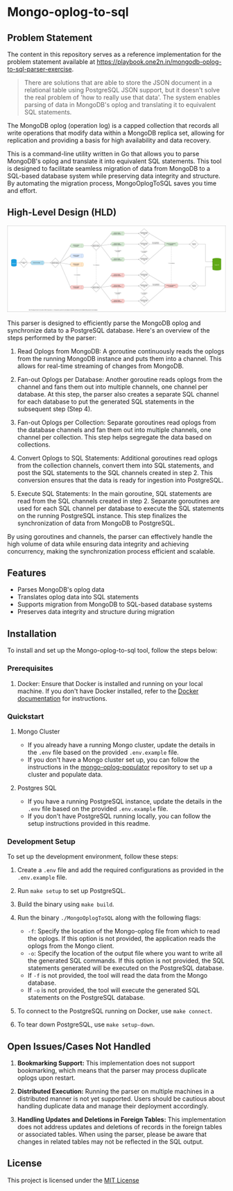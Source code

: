 # Mongo-oplog-to-sql

## Problem Statement
The content in this repository serves as a reference implementation for the problem statement available at https://playbook.one2n.in/mongodb-oplog-to-sql-parser-exercise.


> There are solutions that are able to store the JSON document in a relational table using PostgreSQL JSON support, but it doesn't solve the real problem of 'how to really use that data'. The system enables parsing of data in MongoDB's oplog and translating it to equivalent SQL statements.

The MongoDB oplog (operation log) is a capped collection that records all write operations that modify data within a MongoDB replica set, allowing for replication and providing a basis for high availability and data recovery.

This is a command-line utility written in Go that allows you to parse MongoDB's oplog and translate it into equivalent SQL statements. This tool is designed to facilitate seamless migration of data from MongoDB to a SQL-based database system while preserving data integrity and structure. By automating the migration process, MongoOplogToSQL saves you time and effort.

## High-Level Design (HLD)
![mongo-oplog-to-sql-flow](assets/mongo-parser.png)

This parser is designed to efficiently parse the MongoDB oplog and synchronize data to a PostgreSQL database. Here's an overview of the steps performed by the parser:

1. Read Oplogs from MongoDB: A goroutine continuously reads the oplogs from the running MongoDB instance and puts them into a channel. This allows for real-time streaming of changes from MongoDB.

2. Fan-out Oplogs per Database: Another goroutine reads oplogs from the channel and fans them out into multiple channels, one channel per database. At this step, the parser also creates a separate SQL channel for each database to put the generated SQL statements in the subsequent step (Step 4).

3. Fan-out Oplogs per Collection: Separate goroutines read oplogs from the database channels and fan them out into multiple channels, one channel per collection. This step helps segregate the data based on collections.

4. Convert Oplogs to SQL Statements: Additional goroutines read oplogs from the collection channels, convert them into SQL statements, and post the SQL statements to the SQL channels created in step 2. This conversion ensures that the data is ready for ingestion into PostgreSQL.

5. Execute SQL Statements: In the main goroutine, SQL statements are read from the SQL channels created in step 2. Separate goroutines are used for each SQL channel per database to execute the SQL statements on the running PostgreSQL instance. This step finalizes the synchronization of data from MongoDB to PostgreSQL.

By using goroutines and channels, the parser can effectively handle the high volume of data while ensuring data integrity and achieving concurrency, making the synchronization process efficient and scalable.

## Features
- Parses MongoDB's oplog data
- Translates oplog data into SQL statements
- Supports migration from MongoDB to SQL-based database systems
- Preserves data integrity and structure during migration

## Installation

To install and set up the Mongo-oplog-to-sql tool, follow the steps below:

### Prerequisites

1. Docker: Ensure that Docker is installed and running on your local machine. If you don't have Docker installed, refer to the [Docker documentation](https://docs.docker.com/engine/install/) for instructions.

### Quickstart

1. Mongo Cluster

   - If you already have a running Mongo cluster, update the details in the `.env` file based on the provided `.env.example` file.
   - If you don't have a Mongo cluster set up, you can follow the instructions in the [mongo-oplog-populator](https://github.com/one2nc/mongo-oplog-populator) repository to set up a cluster and populate data.

2. Postgres SQL

   - If you have a running PostgreSQL instance, update the details in the `.env` file based on the provided `.env.example` file.
   - If you don't have PostgreSQL running locally, you can follow the setup instructions provided in this  readme.

### Development Setup

To set up the development environment, follow these steps:

1. Create a `.env` file and add the required configurations as provided in the `.env.example` file.

2. Run `make setup` to set up PostgreSQL.

3. Build the binary using `make build`.

4. Run the binary `./MongoOplogToSQL` along with the following flags:

   - `-f`: Specify the location of the Mongo-oplog file from which to read the oplogs. If this option is not provided, the application reads the oplogs from the Mongo client.
   - `-o`: Specify the location of the output file where you want to write all the generated SQL commands. If this option is not provided, the SQL statements generated will be executed on the PostgreSQL database.
   - If `-f` is not provided, the tool will read the data from the Mongo database.
   - If `-o` is not provided, the tool will execute the generated SQL statements on the PostgreSQL database.

5. To connect to the PostgreSQL running on Docker, use `make connect`.

6. To tear down PostgreSQL, use `make setup-down`.

## Open Issues/Cases Not Handled

1. **Bookmarking Support:** This implementation does not support bookmarking, which means that the parser may process duplicate oplogs upon restart. 

2. **Distributed Execution:** Running the parser on multiple machines in a distributed manner is not yet supported. Users should be cautious about handling duplicate data and manage their deployment accordingly. 

3. **Handling Updates and Deletions in Foreign Tables:** This implementation does not address updates and deletions of records in the foreign tables or associated tables. When using the parser, please be aware that changes in related tables may not be reflected in the SQL output.

## License
This project is licensed under the [MIT License](./LICENSE)